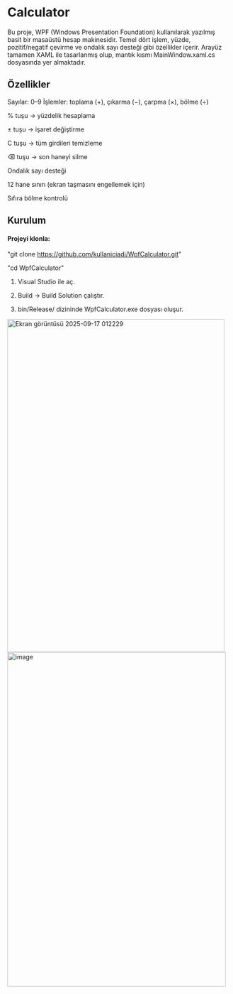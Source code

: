 # Calculator

Bu proje, WPF (Windows Presentation Foundation) kullanılarak yazılmış basit bir masaüstü hesap makinesidir.
Temel dört işlem, yüzde, pozitif/negatif çevirme ve ondalık sayı desteği gibi özellikler içerir. Arayüz tamamen XAML ile tasarlanmış olup, mantık kısmı MainWindow.xaml.cs dosyasında yer almaktadır.

## Özellikler

Sayılar: 0–9
İşlemler: toplama (+), çıkarma (−), çarpma (×), bölme (÷)

% tuşu → yüzdelik hesaplama

± tuşu → işaret değiştirme

C tuşu → tüm girdileri temizleme

⌫ tuşu → son haneyi silme

Ondalık sayı desteği

12 hane sınırı (ekran taşmasını engellemek için)

Sıfıra bölme kontrolü

## Kurulum

#### Projeyi klonla:

  "git clone https://github.com/kullaniciadi/WpfCalculator.git"

 "cd WpfCalculator"

1. Visual Studio ile aç.

2. Build → Build Solution çalıştır.

3. bin/Release/ dizininde WpfCalculator.exe dosyası oluşur.

<img width="490" height="750" alt="Ekran görüntüsü 2025-09-17 012229" src="https://github.com/user-attachments/assets/5a0f1aae-59fb-4505-817d-335181049703" />

<img width="493" height="753" alt="image" src="https://github.com/user-attachments/assets/5db3d283-2180-4727-8c8e-71562cc3931e" />
